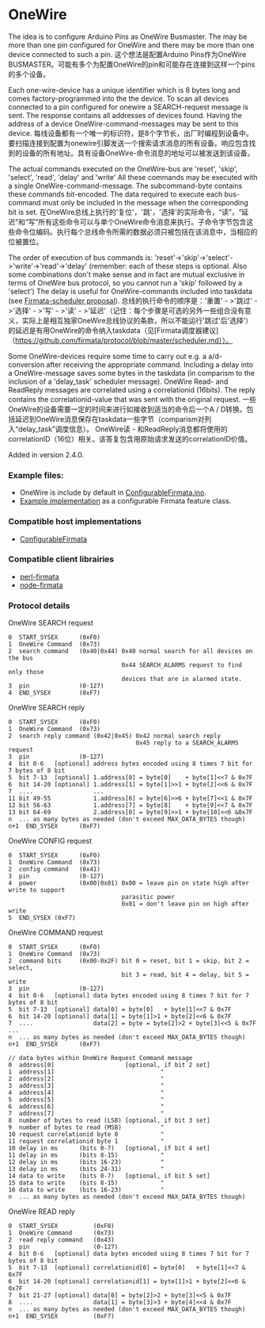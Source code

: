 OneWire
===

The idea is to configure Arduino Pins as OneWire Busmaster. The may be more than one pin configured for OneWire and there may be more than one device connected to such a pin.
这个想法是配置Arduino Pins作为OneWire BUSMASTER。可能有多个为配置OneWire的pin和可能存在连接到这样一个pins的多个设备。

Each one-wire-device has a unique identifier which is 8 bytes long and comes factory-programmed into the the device. To scan all devices connected to a pin configured for onewire a SEARCH-request message is sent. The response contains all addresses of devices found. Having the address of a device OneWire-command-messages may be sent to this device.
每线设备都有一个唯一的标识符，是8个字节长，出厂时编程到设备中。要扫描连接到配置为onewire引脚发送一个搜索请求消息的所有设备。响应包含找到的设备的所有地址。具有设备OneWire-命令消息的地址可以被发送到该设备。

The actual commands executed on the OneWire-bus are 'reset', 'skip', 'select', 'read', 'delay' and 'write' All these commands may be executed with a single OneWire-command-message. The subcommand-byte contains these commands bit-encoded. The data required to execute each bus-command must only be included in the message when the corresponding bit is set.
在OneWire总线上执行的'复位'，'跳'，'选择'的实际命令，“读”，“延迟”和“写”所有这些命令可以与单个OneWire命令消息来执行。子命令字节包含这些命令位编码。执行每个总线命令所需的数据必须只被包括在该消息中，当相应的位被置位。

The order of execution of bus commands is: 'reset'->'skip'->'select'->'write'->'read'->'delay' (remember: each of these steps is optional. Also some combinations don't make sense and in fact are mutual exclusive in terms of OneWire bus protocol, so you cannot run a 'skip' followed by a 'select') The delay is useful for OneWire-commands included into taskdata (see [Firmata-scheduler proposal](https://github.com/firmata/protocol/blob/master/scheduler.md)).
总线的执行命令的顺序是：'重置' - >'跳过' - >'选择' - >'写' - >'读' - >'延迟'（记住：每个步骤是可选的另外一些组合没有意义，实际上是相互独家OneWire总线协议的条款，所以不能运行'跳过'后'选择'）的延迟是有用OneWire的命令纳入taskdata（见[Firmata调度器建议]（https://github.com/firmata/protocol/blob/master/scheduler.md））。

Some OneWire-devices require some time to carry out e.g. a a/d-conversion after receiving the appropriate command. Including a delay into a OneWire-message saves some bytes in the taskdata (in comparism to the inclusion of a 'delay_task' scheduler message). OneWire Read- and ReadReply messages are correlated using a correlationid (16bits). The reply contains the correlationid-value that was sent with the original request.
一些OneWire的设备需要一定的时间来进行如接收到适当的命令后一个A / D转换。包括延迟到OneWire消息保存在taskdata一些字节（comparism对列入“delay_task”调度信息）。 OneWire读 - 和ReadReply消息都将使用的correlationID（16位）相关。该答复包含用原始请求发送的correlationID价值。

Added in version 2.4.0.


### Example files: 
 * OneWire is include by default in [ConfigurableFirmata.ino](https://github.com/firmata/ConfigurableFirmata/blob/master/examples/ConfigurableFirmata/ConfigurableFirmata.ino). 
 * [Example implementation](https://github.com/firmata/ConfigurableFirmata/blob/master/src/OneWireFirmata.cpp) as a configurable Firmata feature class.


### Compatible host implementations
* [ConfigurableFirmata](https://github.com/firmata/ConfigurableFirmata)


### Compatible client librairies
* [perl-firmata](https://github.com/ntruchsess/perl-firmata)
* [node-firmata](https://github.com/jgautier/firmata/blob/master/lib/firmata.js)


### Protocol details

OneWire SEARCH request
```
0  START_SYSEX      (0xF0)
1  OneWire Command  (0x73)
2  search command   (0x40|0x44) 0x40 normal search for all devices on the bus
                                0x44 SEARCH_ALARMS request to find only those
                                devices that are in alarmed state.
3  pin              (0-127)
4  END_SYSEX        (0xF7)
```

OneWire SEARCH reply
```
0  START_SYSEX      (0xF0)
1  OneWire Command  (0x73)
2  search reply command (0x42|0x45) 0x42 normal search reply
                                    0x45 reply to a SEARCH_ALARMS request
3  pin              (0-127)
4  bit 0-6   [optional] address bytes encoded using 8 times 7 bit for 7 bytes of 8 bit
5  bit 7-13  [optional] 1.address[0] = byte[0]    + byte[1]<<7 & 0x7F
6  bit 14-20 [optional] 1.address[1] = byte[1]>>1 + byte[2]<<6 & 0x7F
7  ....                 ...
11 bit 49-55            1.address[6] = byte[6]>>6 + byte[7]<<1 & 0x7F
12 bit 56-63            1.address[7] = byte[8]    + byte[9]<<7 & 0x7F
13 bit 64-69            2.address[0] = byte[9]>>1 + byte[10]<<6 &0x7F
n  ... as many bytes as needed (don't exceed MAX_DATA_BYTES though)
n+1  END_SYSEX      (0xF7)
```

OneWire CONFIG request
```
0  START_SYSEX      (0xF0)
1  OneWire Command  (0x73)
2  config command   (0x41)
3  pin              (0-127)
4  power            (0x00|0x01) 0x00 = leave pin on state high after write to support
                                parasitic power
                                0x01 = don't leave pin on high after write
5  END_SYSEX (0xF7)
```

OneWire COMMAND request
```
0  START_SYSEX      (0xF0)
1  OneWire Command  (0x73)
2  command bits     (0x00-0x2F) bit 0 = reset, bit 1 = skip, bit 2 = select,
                                bit 3 = read, bit 4 = delay, bit 5 = write
3  pin              (0-127)
4  bit 0-6   [optional] data bytes encoded using 8 times 7 bit for 7 bytes of 8 bit
5  bit 7-13  [optional] data[0] = byte[0]   + byte[1]<<7 & 0x7F
6  bit 14-20 [optional] data[1] = byte[1]>1 + byte[2]<<6 & 0x7F
7  ....                 data[2] = byte = byte[2]>2 + byte[3]<<5 & 0x7F ...
n  ... as many bytes as needed (don't exceed MAX_DATA_BYTES though)
n+1  END_SYSEX      (0xF7)

// data bytes within OneWire Request Command message
0  address[0]                    [optional, if bit 2 set]
1  address[1]                              "
2  address[2]                              "
3  address[3]                              "
4  address[4]                              "
5  address[5]                              "
6  address[6]                              "
7  address[7]                              "
8  number of bytes to read (LSB) [optional, if bit 3 set]
9  number of bytes to read (MSB)           "
10 request correlationid byte 0            "
11 request correlationid byte 1            "
10 delay in ms      (bits 0-7)   [optional, if bit 4 set]
11 delay in ms      (bits 8-15)            "
12 delay in ms      (bits 16-23)           "
13 delay in ms      (bits 24-31)           "
14 data to write    (bits 0-7)   [optional, if bit 5 set]
15 data to write    (bits 8-15)            "
16 data to write    (bits 16-23)           "
n  ... as many bytes as needed (don't exceed MAX_DATA_BYTES though)
```

OneWire READ reply
```
0  START_SYSEX          (0xF0)
1  OneWire Command      (0x73)
2  read reply command   (0x43)
3  pin                  (0-127)
4  bit 0-6   [optional] data bytes encoded using 8 times 7 bit for 7 bytes of 8 bit
5  bit 7-13  [optional] correlationid[0] = byte[0]   + byte[1]<<7 & 0x7F
6  bit 14-20 [optional] correlationid[1] = byte[1]>1 + byte[2]<<6 & 0x7F
7  bit 21-27 [optional] data[0] = byte[2]>2 + byte[3]<<5 & 0x7F
8  ....                 data[1] = byte[3]>3 + byte[4]<<4 & 0x7F
n  ... as many bytes as needed (don't exceed MAX_DATA_BYTES though)
n+1  END_SYSEX          (0xF7)
```
